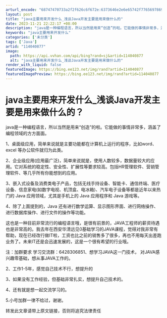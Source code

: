 ```yaml
---
arturl_encode: "68747470733a2f2f626c6f672e:6373646e2e6e65742f77656978696e5f33313533303736312f:61727469636c652f64657461696c732f313134303430383737"
layout: post
title: "java主要用来开发什么_浅谈Java开发主要是用来做什么的"
date: 2023-11-21 22:22:17 +08:00
description: "java是一种编程语言，所以当然是用来“创造”的啦。它能做的事情非常多，涵盖了编程领域的方方面面。1"
keywords: "java主要用来开发什么"
categories: ['未分类']
tags: ['Java']
artid: "114040877"
image:
  path: https://api.vvhan.com/api/bing?rand=sj&artid=114040877
  alt: "java主要用来开发什么_浅谈Java开发主要是用来做什么的"
render_with_liquid: false
featuredImage: https://bing.ee123.net/img/rand?artid=114040877
featuredImagePreview: https://bing.ee123.net/img/rand?artid=114040877
---
```


# java主要用来开发什么_浅谈Java开发主要是用来做什么的？

java是一种编程语言，所以当然是用来“创造”的啦。它能做的事情非常多，涵盖了编程领域的方方面面。

1、桌面级应用，简单来说就是主要功能都在计算机上运行的程序，比如word、excel 等办公软件就归为此类。

2、企业级应用(应用最广泛)，简单来说就是，使用人数较多，数据量较大的应用。它对系统的稳定性、安全性、扩展性等要求较高。包括HR管理软件、营销管理软件、等几乎所有你能想到的应用。

3、嵌入式设备及消费类电子产品，包括无线手持设备、智能卡、通信终端、医疗设备、信息家电(如数字电视、机顶盒、电冰箱)、汽车电子设备等都是近年以来热门的 Java 应用领域，尤其是手机上的 Java 应用程序和 Java 游戏等。

4、除了上面提到的，Java 还有进行数学运算、显示图形界面、进行网络操作、进行数据库操作、进行文件的操作等功能。

这也是一种目前非常流行的编程语言哦，是很有前景的，JAVA工程师的薪资待遇也是非常高的。我去年在西安华清远见0基础学习的JAVA课程，觉得对我非常有帮助，现在已经改行做IT啦，工资也比之前的销售多了很多，再也不用每天出差跑业务了。未来IT还是会迅速发展的，这是一个很有希望的行业哦。

注：加群要求 学习交流群：6428306851、想学习JAVA这一门技术， 对JAVA感兴趣零基础，想从事JAVA工作的。

2、工作1-5年，感觉自己技术不行，想提升的

3、如果没有工作经验，但基础非常扎实，想提升自己技术的。

4、还有就是想一起交流学习的。

5.小号加群一律不给过，谢谢。

转发此文章请带上原文链接，否则将追究法律责任